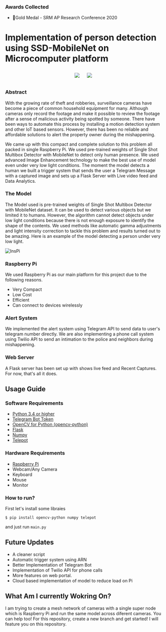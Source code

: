 

### Awards Collected
- 🥇Gold Medal - SRM AP Research Conference 2020

# Implementation of person detection using SSD-MobileNet on Microcomputer platform

<p align="center">
<img style="padding:10px;" src="https://img.shields.io/github/stars/iam-abbas/smart-surveillance-using-pi?style=flat-square">
<img style="padding:10px;" src="https://img.shields.io/github/license/iam-abbas/smart-surveillance-using-pi?style=flat-square">
</p>

### Abstract

With the growing rate of theft and robberies, surveillance cameras have become a piece of common household equipment for many. Although cameras only record the footage and make it possible to review the footage after a sense of malicious activity being spotted by someone. There have been ways to automate this process by installing a motion detection system and other IoT based sensors. However, there has been no reliable and affordable solutions to alert the property owner during the mishappening. 

We came up with this compact and complete solution to this problem all packed in single Raspberry Pi. We used pre-trained weights of Single Shot Multibox Detector with MobileNet to detect only human presence. We used advanced Image Enhancement technology to make the best use of model even under very low light conditions. The moment the model detects a human we built a trigger system that sends the user a Telegram Message with a captured image and sets up a Flask Server with Live video feed and Data Analytics.


### The Model

The Model used is pre-trained weights of Single Shot Multibox Detector with MobileNet dataset. It can be used to detect various objects but we limited it to humans. However, the algorithm cannot detect objects under low light conditions because there is not enough exposure to identify the shape of the contents. We used methods like automatic gamma adjustments and light intensity correction to tackle this problem and results turned out to be amazing. Here is an example of the model detecting a person under very low light.

![InsPi](https://raw.githubusercontent.com/iam-abbas/smart-surveillance-using-pi/master/webimg/3.jpg?token=AKAOFGNNVDHIWS2IUPM2E625VVOV6)


### Raspberry Pi

We used Raspberry Pi as our main platform for this project due to the following reasons.

- Very Compact
- Low Cost
- Efficient
- Can connect to devices wirelessly

### Alert System

We implemented the alert system using Telegram API to send data to user's telegram number directly. We are also implementing a phone call system using Twilio API to send an intimation to the police and neighbors during mishappening.


### Web Server

A Flask server has been set up with shows live feed and Recent Captures. For now, that's all it does.


## Usage Guide

### Software Requirements

- [Python 3.4 or higher](https://www.python.org/downloads/)
- [Telegram Bot Token](https://core.telegram.org/bots)
- [OpenCV for Python (opencv-python)](https://pypi.org/project/opencv-python/)
- [Flask](https://pypi.org/project/Flask/)
- [Numpy](https://pypi.org/project/numpy/)
- [Telepot](https://pypi.org/project/telepot/)

### Hardware Requirements

- [Raspberry Pi](https://www.raspberrypi.org/products/)
- Webcam/Any Camera
- Keyboard
- Mouse
- Monitor

### How to run?
First let's install some libraies
``` 
$ pip install opencv-python numpy telepot
```
and just run ```main.py```


## Future Updates

- A cleaner script
- Automatic trigger system using ARN
- Better Implementation of Telegram Bot
- Implementation of Twilio API for phone calls
- More features on web portal.
- Cloud based implementation of model to reduce load on Pi


## What Am I currently Wokring On?

I am trying to create a mesh network of cameras with a single super node which is Raspberry Pi and run the same model across diferent cameras. You can help too! For this repository, create a new branch and get started! I will feature you on this repository.
